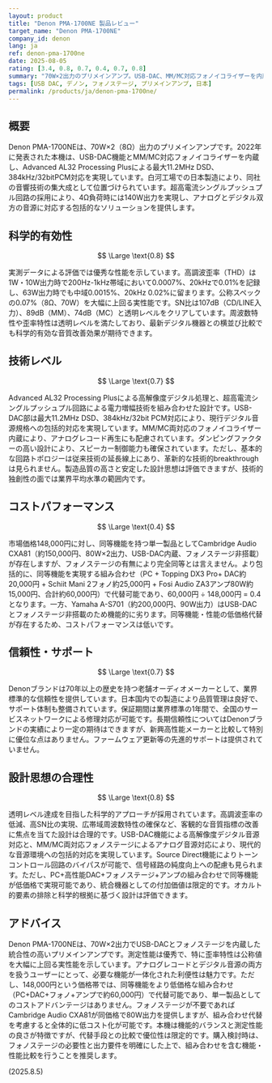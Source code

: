 ```yaml
---
layout: product
title: "Denon PMA-1700NE 製品レビュー"
target_name: "Denon PMA-1700NE"
company_id: denon
lang: ja
ref: denon-pma-1700ne
date: 2025-08-05
rating: [3.4, 0.8, 0.7, 0.4, 0.7, 0.8]
summary: "70W×2出力のプリメインアンプ。USB-DAC、MM/MC対応フォノイコライザーを内蔵し、Advanced AL32 Processing Plusによる高解像度音源対応を特徴とする。測定性能は優秀だが、同等機能をより低価格な組み合わせで代替可能でコストパフォーマンスは低い。"
tags: [USB DAC, デノン, フォノステージ, プリメインアンプ, 日本]
permalink: /products/ja/denon-pma-1700ne/
---
```

## 概要

Denon PMA-1700NEは、70W×2（8Ω）出力のプリメインアンプです。2022年に発表された本機は、USB-DAC機能とMM/MC対応フォノイコライザーを内蔵し、Advanced AL32 Processing Plusによる最大11.2MHz DSD、384kHz/32bitPCM対応を実現しています。白河工場での日本製造により、同社の音響技術の集大成として位置づけられています。超高電流シングルプッシュプル回路の採用により、4Ω負荷時には140W出力を実現し、アナログとデジタル双方の音源に対応する包括的なソリューションを提供します。

## 科学的有効性

$$ \Large \text{0.8} $$

実測データによる評価では優秀な性能を示しています。高調波歪率（THD）は1W・10W出力時で200Hz-1kHz帯域において0.0007%、20kHzで0.01%を記録し、63W出力時でも中域0.0015%、20kHz 0.02%に留まります。公称スペックの0.07%（8Ω、70W）を大幅に上回る実性能です。SN比は107dB（CD/LINE入力）、89dB（MM）、74dB（MC）と透明レベルをクリアしています。周波数特性や歪率特性は透明レベルを満たしており、最新デジタル機器との横並び比較でも科学的有効な音質改善効果が期待できます。

## 技術レベル

$$ \Large \text{0.7} $$

Advanced AL32 Processing Plusによる高解像度デジタル処理と、超高電流シングルプッシュプル回路による電力増幅技術を組み合わせた設計です。USB-DAC部は最大11.2MHz DSD、384kHz/32bit PCM対応により、現行デジタル音源規格への包括的対応を実現しています。MM/MC両対応のフォノイコライザー内蔵により、アナログレコード再生にも配慮されています。ダンピングファクターの高い設計により、スピーカー制御能力も確保されています。ただし、基本的な回路トポロジーは従来技術の延長線上にあり、革新的な技術的breakthrough は見られません。製造品質の高さと安定した設計思想は評価できますが、技術的独創性の面では業界平均水準の範囲内です。

## コストパフォーマンス

$$ \Large \text{0.4} $$

市場価格148,000円に対し、同等機能を持つ単一製品としてCambridge Audio CXA81（約150,000円、80W×2出力、USB-DAC内蔵、フォノステージ非搭載）が存在しますが、フォノステージの有無により完全同等とは言えません。より包括的に、同等機能を実現する組み合わせ（PC + Topping DX3 Pro+ DAC約20,000円 + Schiit Mani 2フォノ約25,000円 + Fosi Audio ZA3アンプ80W約15,000円、合計約60,000円）で代替可能であり、60,000円 ÷ 148,000円 = 0.4となります。一方、Yamaha A-S701（約200,000円、90W出力）はUSB-DACとフォノステージ非搭載のため機能的に劣ります。同等機能・性能の低価格代替が存在するため、コストパフォーマンスは低いです。

## 信頼性・サポート

$$ \Large \text{0.7} $$

Denonブランドは70年以上の歴史を持つ老舗オーディオメーカーとして、業界標準的な信頼性を提供しています。日本国内での製造により品質管理は良好で、サポート体制も整備されています。保証期間は業界標準の1年間で、全国のサービスネットワークによる修理対応が可能です。長期信頼性についてはDenonブランドの実績により一定の期待はできますが、新興高性能メーカーと比較して特別に優位な点はありません。ファームウェア更新等の先進的サポートは提供されていません。

## 設計思想の合理性

$$ \Large \text{0.8} $$

透明レベル達成を目指した科学的アプローチが採用されています。高調波歪率の低減、高SN比の実現、広帯域周波数特性の確保など、客観的な音質指標の改善に焦点を当てた設計は合理的です。USB-DAC機能による高解像度デジタル音源対応と、MM/MC両対応フォノステージによるアナログ音源対応により、現代的な音源環境への包括的対応を実現しています。Source Direct機能によりトーンコントロール回路のバイパスが可能で、信号経路の純度向上への配慮も見られます。ただし、PC+高性能DAC+フォノステージ+アンプの組み合わせで同等機能が低価格で実現可能であり、統合機器としての付加価値は限定的です。オカルト的要素の排除と科学的根拠に基づく設計は評価できます。

## アドバイス

Denon PMA-1700NEは、70W×2出力でUSB-DACとフォノステージを内蔵した統合性の高いプリメインアンプです。測定性能は優秀で、特に歪率特性は公称値を大幅に上回る実性能を示しています。アナログレコードとデジタル音源の両方を扱うユーザーにとって、必要な機能が一体化された利便性は魅力です。ただし、148,000円という価格帯では、同等機能をより低価格な組み合わせ（PC+DAC+フォノ+アンプで約60,000円）で代替可能であり、単一製品としてのコストアドバンテージはありません。フォノステージが不要であればCambridge Audio CXA81が同価格で80W出力を提供しますが、組み合わせ代替を考慮すると全体的に低コスト化が可能です。本機は機能的バランスと測定性能の良さが特徴ですが、代替手段との比較で優位性は限定的です。購入検討時は、フォノステージの必要性と出力要件を明確にした上で、組み合わせを含む機能・性能比較を行うことを推奨します。

(2025.8.5)
